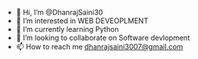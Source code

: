 - 👋 Hi, I’m @DhanrajSaini30
- 👀 I’m interested in WEB DEVEOPLMENT
- 🌱 I’m currently learning Python
- 💞️ I’m looking to collaborate on Software devlopment
- 📫 How to reach me dhanrajsaini3007@gmail.com


<!---
DhanrajSaini30/DhanrajSaini30 is a ✨ special ✨ repository because its `README.md` (this file) appears on your GitHub profile.
You can click the Preview link to take a look at your changes.
--->
